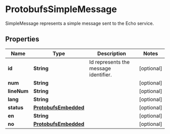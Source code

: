 

# ProtobufsSimpleMessage

SimpleMessage represents a simple message sent to the Echo service.
## Properties

Name | Type | Description | Notes
------------ | ------------- | ------------- | -------------
**id** | **String** | Id represents the message identifier. |  [optional]
**num** | **String** |  |  [optional]
**lineNum** | **String** |  |  [optional]
**lang** | **String** |  |  [optional]
**status** | [**ProtobufsEmbedded**](ProtobufsEmbedded.md) |  |  [optional]
**en** | **String** |  |  [optional]
**no** | [**ProtobufsEmbedded**](ProtobufsEmbedded.md) |  |  [optional]



